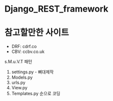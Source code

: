# Django_REST_framework

# 참고할만한 사이트
  - DRF: cdrf.co
  - CBV: ccbv.co.uk

s.M.u.V.T 패턴
1. settings.py - 뼈대제작
2. Models.py
3. urls.py
4. View.py
5. Templates.py
순으로 코딩
